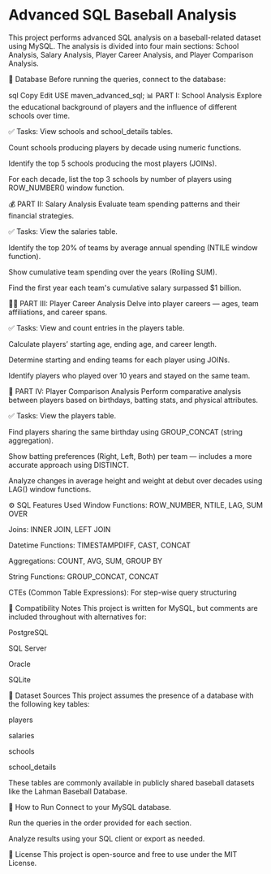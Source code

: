 #  Advanced SQL Baseball Analysis
This project performs advanced SQL analysis on a baseball-related dataset using MySQL. The analysis is divided into four main sections: School Analysis, Salary Analysis, Player Career Analysis, and Player Comparison Analysis.

📂 Database
Before running the queries, connect to the database:

sql
Copy
Edit
USE maven_advanced_sql;
📊 PART I: School Analysis
Explore the educational background of players and the influence of different schools over time.

✅ Tasks:
View schools and school_details tables.

Count schools producing players by decade using numeric functions.

Identify the top 5 schools producing the most players (JOINs).

For each decade, list the top 3 schools by number of players using ROW_NUMBER() window function.

💰 PART II: Salary Analysis
Evaluate team spending patterns and their financial strategies.

✅ Tasks:
View the salaries table.

Identify the top 20% of teams by average annual spending (NTILE window function).

Show cumulative team spending over the years (Rolling SUM).

Find the first year each team's cumulative salary surpassed $1 billion.

🧑‍💼 PART III: Player Career Analysis
Delve into player careers — ages, team affiliations, and career spans.

✅ Tasks:
View and count entries in the players table.

Calculate players’ starting age, ending age, and career length.

Determine starting and ending teams for each player using JOINs.

Identify players who played over 10 years and stayed on the same team.

🔄 PART IV: Player Comparison Analysis
Perform comparative analysis between players based on birthdays, batting stats, and physical attributes.

✅ Tasks:
View the players table.

Find players sharing the same birthday using GROUP_CONCAT (string aggregation).

Show batting preferences (Right, Left, Both) per team — includes a more accurate approach using DISTINCT.

Analyze changes in average height and weight at debut over decades using LAG() window functions.

⚙️ SQL Features Used
Window Functions: ROW_NUMBER, NTILE, LAG, SUM OVER

Joins: INNER JOIN, LEFT JOIN

Datetime Functions: TIMESTAMPDIFF, CAST, CONCAT

Aggregations: COUNT, AVG, SUM, GROUP BY

String Functions: GROUP_CONCAT, CONCAT

CTEs (Common Table Expressions): For step-wise query structuring

🧩 Compatibility Notes
This project is written for MySQL, but comments are included throughout with alternatives for:

PostgreSQL

SQL Server

Oracle

SQLite

📁 Dataset Sources
This project assumes the presence of a database with the following key tables:

players

salaries

schools

school_details

These tables are commonly available in publicly shared baseball datasets like the Lahman Baseball Database.

🧪 How to Run
Connect to your MySQL database.

Run the queries in the order provided for each section.

Analyze results using your SQL client or export as needed.

📌 License
This project is open-source and free to use under the MIT License.
